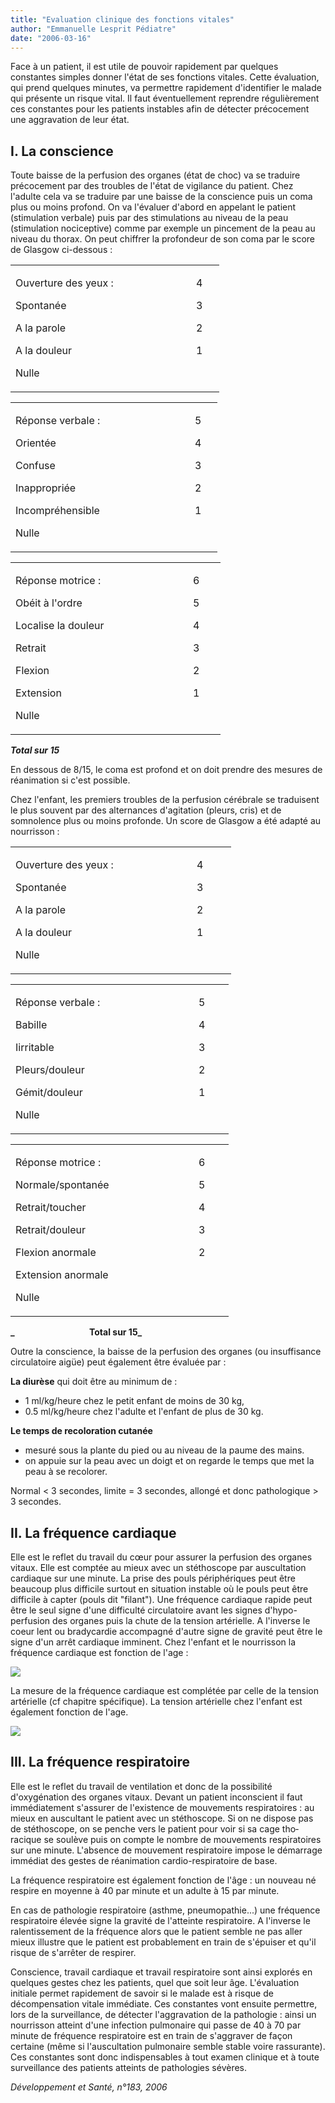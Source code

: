 ```yaml
---
title: "Evaluation clinique des fonctions vitales"
author: "Emmanuelle Lesprit Pédiatre"
date: "2006-03-16"
---
```


<div class="teaser"><p>Face à un patient, il est utile de pouvoir rapidement par quelques constantes simples donner l'état de ses fonctions vitales. Cette évaluation, qui prend quelques minutes, va permettre rapidement d'identifier le malade qui présente un risque vital. Il faut éventuellement reprendre régulièrement ces constantes pour les patients instables afin de détecter précocement une aggravation de leur état.</p></div>

## I. La conscience

Toute baisse de la perfusion des organes (état de choc) va se traduire précocement par des troubles de l'état de vigilance du patient. Chez l'adulte cela va se traduire par une baisse de la conscience puis un coma plus ou moins profond. On va l'évaluer d'abord en appelant le patient (stimulation verbale) puis par des stimulations au niveau de la peau (stimulation nociceptive) comme par exemple un pince­ment de la peau au niveau du thorax. On peut chiffrer la profondeur de son coma par le score de Glasgow ci-dessous :

<table>

<tbody>

<tr>

<td style="width: 273px;" valign="top">

Ouverture des yeux :

Spontanée

A la parole

A la douleur

Nulle

</td>

<td style="width: 29px;" valign="top">

4

3

2

1

</td>

</tr>

</tbody>

</table>
<table>

<tbody>

<tr>

<td style="width: 271px;" valign="top">

Réponse verbale :

Orientée

Confuse

Inappropriée

Incompréhensible

Nulle

</td>

<td style="width: 28px;" valign="top">

5

4

3

2

1

</td>

</tr>

</tbody>

</table>
<table>

<tbody>

<tr>

<td style="width: 268px;" valign="top">

Réponse motrice :

Obéit à l'ordre

Localise la douleur

Retrait

Flexion

Extension

Nulle

</td>

<td style="width: 36px;" valign="top">

6

5

4

3

2

1

</td>

</tr>

</tbody>

</table>

***Total sur 15***

En dessous de 8/15, le coma est profond et on doit prendre des mesures de réanimation si c'est possible.

Chez l'enfant, les premiers troubles de la per­fusion cérébrale se traduisent le plus souvent par des alternances d'agitation (pleurs, cris) et de somnolence plus ou moins profonde. Un score de Glasgow a été adapté au nourrisson :

<table>

<tbody>

<tr>

<td style="width: 274px;" valign="top">

Ouverture des yeux :

Spontanée

A la parole

A la douleur

Nulle

</td>

<td style="width: 47px;" valign="top">

4

3

2

1

</td>

</tr>

</tbody>

</table>
<table>

<tbody>

<tr>

<td style="width: 277px;" valign="top">

Réponse verbale :

Babille

Iirritable

Pleurs/douleur

Gémit/douleur

Nulle

</td>

<td style="width: 40px;" valign="top">

5

4

3

2

1

</td>

</tr>

</tbody>

</table>
<table>

<tbody>

<tr>

<td style="width: 277px;" valign="top">

Réponse motrice :

Normale/spontanée

Retrait/toucher

Retrait/douleur

Flexion anormale

Extension anormale

Nulle

</td>

<td style="width: 40px;" valign="top">

6

5

4

3

2

</td>

</tr>

</tbody>

</table>

**\_                                    Total sur 15\_**

Outre la conscience, la baisse de la perfusion des organes (ou insuffisance circulatoire aigüe) peut également être évaluée par :

**La diurèse** qui doit être au minimum de :

- 1 ml/kg/heure chez le petit enfant de moins de 30 kg,
- 0.5 ml/kg/heure chez l'adulte et l'enfant de plus de 30 kg.

**Le temps de recoloration cutanée**

- mesuré sous la plante du pied ou au niveau de la paume des mains.
- on appuie sur la peau avec un doigt et on regarde le temps que met la peau à se recolorer.

Normal < 3 secondes, limite = 3 secondes, allongé et donc pathologique > 3 secondes.

## II. La fréquence cardiaque

Elle est le reflet du travail du cœur pour assurer la perfusion des organes vitaux. Elle est comp­tée au mieux avec un stéthoscope par ausculta­tion cardiaque sur une minute. La prise des pouls périphériques peut être beaucoup plus difficile surtout en situation instable où le pouls peut être difficile à capter (pouls dit "filant"). Une fréquence cardiaque rapide peut être le seul signe d'une difficulté circulatoire avant les signes d'hypo-perfusion des organes puis la chute de la tension artérielle. A l'inverse le coeur lent ou bradycardie accom­pagné d'autre signe de gravité peut être le signe d'un arrêt cardiaque imminent. Chez l'enfant et le nourrisson la fréquence cardiaque est fonction de l'age :

![](image002-17.jpg)

La mesure de la fréquence cardiaque est com­plétée par celle de la tension artérielle (cf cha­pitre spécifique). La tension artérielle chez l'enfant est également fonction de l'age.

![](image002.jpg)

## III. La fréquence respiratoire

Elle est le reflet du travail de ventilation et donc de la possibilité d'oxygénation des organes vitaux. Devant un patient inconscient il faut immédiatement s'assurer de l'existence de mouvements respiratoires : au mieux en auscultant le patient avec un stéthoscope. Si on ne dispose pas de stéthoscope, on se penche vers le patient pour voir si sa cage tho­racique se soulève puis on compte le nombre de mouvements respiratoires sur une minute. L'absence de mouvement respiratoire impose le démarrage immédiat des gestes de réanima­tion cardio-respiratoire de base.

La fréquence respiratoire est également fonction de l'âge : un nouveau né respire en moyenne à 40 par minute et un adulte à 15 par minute.

En cas de pathologie respiratoire (asthme, pneumopathie...) une fréquence respiratoire élevée signe la gravité de l'atteinte respiratoi­re. A l'inverse le ralentissement de la fréquen­ce alors que le patient semble ne pas aller mieux illustre que le patient est probablement en train de s'épuiser et qu'il risque de s'arrêter de respirer.

Conscience, travail cardiaque et travail respi­ratoire sont ainsi explorés en quelques gestes chez les patients, quel que soit leur âge. L'éva­luation initiale permet rapidement de savoir si le malade est à risque de décompensation vitale immédiate. Ces constantes vont ensuite permettre, lors de la surveillance, de détecter l'aggravation de la pathologie : ainsi un nour­risson atteint d'une infection pulmonaire qui passe de 40 à 70 par minute de fréquence res­piratoire est en train de s'aggraver de façon certaine (même si l'auscultation pulmonaire semble stable voire rassurante). Ces constantes sont donc indispensables à tout examen clinique et à toute surveillance des patients atteints de pathologies sévères.

*Développement et Santé, n°183, 2006*
